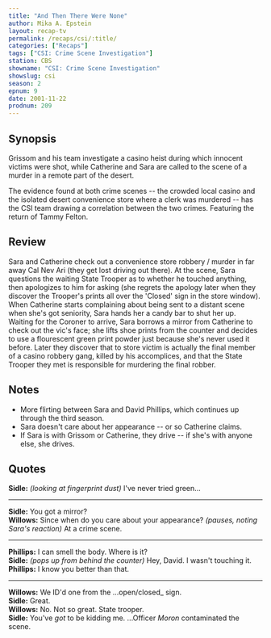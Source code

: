 ```yaml
---
title: "And Then There Were None"
author: Mika A. Epstein
layout: recap-tv
permalink: /recaps/csi/:title/
categories: ["Recaps"]
tags: ["CSI: Crime Scene Investigation"]
station: CBS
showname: "CSI: Crime Scene Investigation"
showslug: csi
season: 2
epnum: 9
date: 2001-11-22
prodnum: 209  
---
```


## Synopsis

Grissom and his team investigate a casino heist during which innocent victims were shot, while Catherine and Sara are called to the scene of a murder in a remote part of the desert.

The evidence found at both crime scenes -- the crowded local casino and the isolated desert convenience store where a clerk was murdered -- has the CSI team drawing a correlation between the two crimes. Featuring the return of Tammy Felton.

## Review

Sara and Catherine check out a convenience store robbery / murder in far away Cal Nev Ari (they get lost driving out there). At the scene, Sara questions the waiting State Trooper as to whether he touched anything, then apologizes to him for asking (she regrets the apology later when they discover the Trooper's prints all over the 'Closed' sign in the store window). When Catherine starts complaining about being sent to a distant scene when she's got seniority, Sara hands her a candy bar to shut her up. Waiting for the Coroner to arrive, Sara borrows a mirror from Catherine to check out the vic's face; she lifts shoe prints from the counter and decides to use a flourescent green print powder just because she's never used it before. Later they discover that to store victim is actually the final member of a casino robbery gang, killed by his accomplices, and that the State Trooper they met is responsible for murdering the final robber.

## Notes

* More flirting between Sara and David Phillips, which continues up through the third season.  
* Sara doesn't care about her appearance -- or so Catherine claims.  
* If Sara is with Grissom or Catherine, they drive -- if she's with anyone else, she drives.

## Quotes

**Sidle:** _(looking at fingerprint dust)_ I've never tried green...  

- - -

**Sidle:** You got a mirror?  
**Willows:** Since when do you care about your appearance? _(pauses, noting Sara's reaction)_ At a crime scene.  

- - -

**Phillips:** I can smell the body. Where is it?  
**Sidle:** _(pops up from behind the counter)_ Hey, David. I wasn't touching it.  
**Phillips:** I know you better than that.  

- - -

**Willows:** We ID'd one from the ...open/closed_ sign.  
**Sidle:** Great.  
**Willows:** No. Not so great. State trooper.  
**Sidle:** You've _got_ to be kidding me. ...Officer _Moron_ contaminated the scene.

